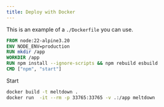 ```yaml
---
title: Deploy with Docker
---
```


This is an example of a `./Dockerfile` you can use.

```dockerfile
FROM node:22-alpine3.20
ENV NODE_ENV=production
RUN mkdir /app
WORKDIR /app
RUN npm install --ignore-scripts && npm rebuild esbuild
CMD ["npm", "start"]
```

Start

```sh
docker build -t meltdown .
docker run  -it --rm -p 33765:33765 -v .:/app meltdown
```
